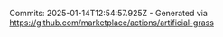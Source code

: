 Commits: 2025-01-14T12:54:57.925Z - Generated via https://github.com/marketplace/actions/artificial-grass
<br>
